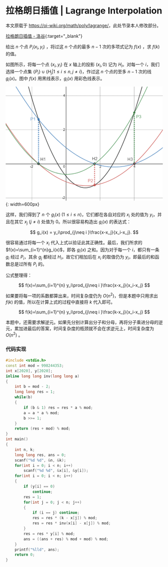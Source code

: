 # 拉格朗日插值 | Lagrange Interpolation

本文原载于 <https://oi-wiki.org/math/poly/lagrange/>，此处节录本人修改部分。

[拉格朗日插值 - 洛谷](https://www.luogu.com.cn/problem/P4781){:target="_blank"}

给出 $n$ 个点 $P_i(x_i,y_i)$ ，将过这 $n$ 个点的最多 $n-1$ 次的多项式记为 $f(x)$ ，求 $f(k)$ 的值。

如图所示，将每一个点 $(x_i, y_i)$ 在 $x$ 轴上的投影 $(x_i, 0)$ 记为 $H_i$。对每一个 $i$，我们选择一个点集 $\lbrace P_i\rbrace \cup \lbrace H_j \vert 1 \le i\le n, j \neq i\rbrace$，作过这 $n$ 个点的至多 $n-1$ 次的线 $g_i(x)$。图中 $f(x)$ 用黑线表示，$g_i(x)$ 用彩色线表示。

![](./img/lagrange-interpolation.png){: width=600px}

这样，我们得到了 $n$ 个 $g_i(x)\;(1 \le i \le n)$，它们都在各自对应的 $x_i$ 处的值为 $y_i$，并且在其它 $x_j\ (j \neq i)$ 处值为 $0$。所以很容易构造出 $g_i(x)$ 的表达式：

$$
g_i(x) = y_i\prod_{j\neq i }\frac{x-x_j}{x_i-x_j}.
$$

很容易通过将每一个 $x_i$ 代入上式以验证此其正确性。最后，我们所求的 $f(x)=\sum_{i=1}^{n}g_i(x)$，即各 $g_i(x)$ 之和。因为对于每一个 $i$，都只有一条 $g_i$ 经过 $P_i$，其余 $g_j$ 都经过 $H_i$，故它们相加后在 $x_i$ 的取值仍为 $y_i$，即最后的和函数总是过所有 $P_i$ 的。

公式整理得：

$$
f(x)=\sum_{i=1}^{n} y_i\prod_{j\neq i }\frac{x-x_j}{x_i-x_j}
$$

如果要将每一项的系数都算出来，时间复杂度仍为 $O(n^2)$，但是本题中只用求出 $f(k)$ 的值，所以在计算上式的过程中直接将 $k$ 代入即可。

$$
f(k)=\sum_{i=1}^{n} y_i\prod_{j\neq i }\frac{k-x_j}{x_i-x_j}
$$

本题中，还需要求解逆元。如果先分别计算出分子和分母，再将分子乘进分母的逆元，累加进最后的答案，时间复杂度的瓶颈就不会在求逆元上，时间复杂度为 $O(n^2)$ 。

### 代码实现

```cpp
#include <stdio.h>
const int mod = 998244353;
int x[2020], y[2020];
inline long long inv(long long a)
{
    int b = mod - 2;
    long long res = 1;
    while(b)
    {
        if (b & 1) res = res * a % mod;
        a = a * a % mod;
        b >>= 1;
    }
    return (res + mod) % mod;
}
int main()
{
    int n, k;
    long long res, ans = 0;
    scanf("%d %d", &n, &k);
    for(int i = 0; i < n; i++)
        scanf("%d %d", &x[i], &y[i]);
    for(int i = 0; i < n; i++)
    {
        if (y[i] == 0)
            continue;
        res = 1;
        for(int j = 0; j < n; j++)
        {
            if (i == j) continue;
            res = res * (k - x[j]) % mod;
            res = res * inv(x[i] - x[j]) % mod;
        }
        res = res * y[i] % mod;
        ans = ((ans + res) % mod + mod) % mod;
    }
    printf("%lld", ans);
    return 0;
}
```
